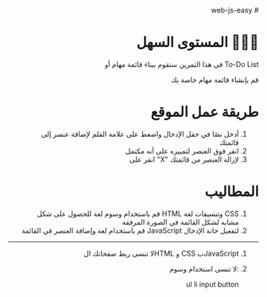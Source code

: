 <div dir="rtl">
# web-js-easy

# 👶🏻🐣 المستوى السهل

To-Do List في هذا التمرين ستقوم ببناء قائمة مهام أو

قم بإنشاء قائمة مهام خاصة بك

# طريقة عمل الموقع

1. أدخل نصًا في حقل الإدخال واضغط على علامة القلم لإضافة عنصر إلى قائمتك
2. انقر فوق العنصر لتمييزه على أنه مكتمل
3. لإزالة العنصر من قائمتك "X" انقر على

# المطاليب

1. CSS وتنسيقات لغة HTML قم باستخدام وسوم لغة
   للحصول على شكل مشابه لشكل القائمة في الصورة المرفقة
2. لتفعيل خانة الإدخال JavaScript قم باستخدام لغة
   وإضافة العنصر في القائمة

---

1. JavaScriptب CSS و HTMLلا تنسى ربط صفحاتك ال

2. :لا تنسى استخدام وسوم

   ul
   li
   input
   button
</div>
